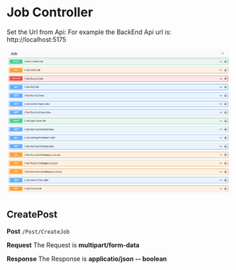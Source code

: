 # Job Controller

Set the Url from Api:
For example the BackEnd Api url is: http://localhost:5175

![alt text](image.png)

## CreatePost
**Post**
`/Post/CreateJob`

**Request**
The Request is **multipart/form-data**



**Response**
The Response is **applicatio/json -- boolean**

```
```